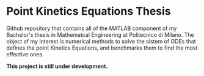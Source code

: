 # Point Kinetics Equations Thesis
Github repository that contains all of the MATLAB component of my Bachelor's thesis in Mathematcal Engineering at Politecnico di Milano. The object of my interest is numerical methods to solve the sistem of ODEs that defines the point Kinetics Equations, and benchmarks them to find the most effective ones. 

**This project is still under development.**
